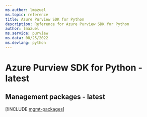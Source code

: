 ```yaml
---
ms.author: lmazuel
ms.topic: reference
title: Azure Purview SDK for Python
description: Reference for Azure Purview SDK for Python
author: lmazuel
ms.service: purview
ms.data: 08/25/2022
ms.devlang: python
---
```

# Azure Purview SDK for Python - latest

## Management packages - latest
[!INCLUDE [mgmt-packages](purview-mgmt-index.md)]